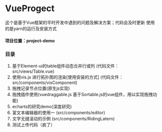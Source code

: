 # VueProgect
这个是基于Vue框架的平时开发中遇到的问题及解决方案；代码会及时更新
使用的是yarn的运行及安装方式
#### 项目位置：project-demo

### 目录
   1. 基于Element-ui的table组件动态合并行或列 (代码文件：src/views/Table.vue)
   2. 使用vis.js 进行拓扑图的渲染[使用安装的方式] (代码文件： src/components/visComponent)
   3. 拖拽记录节点位置(原生js实现)
   4. 拖拽插件使用(vuedraggable.js 基于Sortable.js的vue组件，用以实现拖拽功能)
   5. echarts的研究demo(深度研究)
   6. 富文本编辑器的使用一 (src/components/editor)
   7. 文字无缝滚动的示例 (src/components/RidingLatern)
   8. 测试上传代码（疯了）


